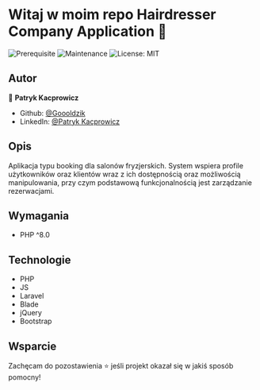 # Witaj w moim repo Hairdresser Company Application 👋

![Prerequisite](https://img.shields.io/badge/php-%5E8.0-blue)
![Maintenance](https://img.shields.io/badge/status-finished-green.svg)
![License: MIT](https://img.shields.io/badge/licence-MIT-green)
## Autor

👤 **Patryk Kacprowicz**
* Github: [@Goooldzik](https://github.com/Goooldzik)
* LinkedIn: [@Patryk Kacprowicz](https://linkedin.com/in/patryk-lukasz-kacprowicz)

## Opis
Aplikacja typu booking dla salonów fryzjerskich. System wspiera profile użytkowników oraz klientów wraz z ich dostępnością oraz możliwością manipulowania, przy czym podstawową funkcjonalnością jest zarządzanie rezerwacjami.

## Wymagania

- PHP ^8.0

## Technologie
- PHP
- JS
- Laravel
- Blade
- jQuery
- Bootstrap
## Wsparcie

Zachęcam do pozostawienia ⭐️ jeśli projekt okazał się w jakiś sposób pomocny!
